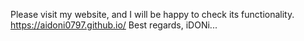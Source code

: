 Please visit my website, and I will be happy to check its functionality.
https://aidoni0797.github.io/
Best regards, iDONi...

